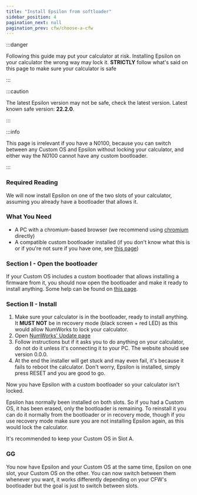 ```yaml
---
title: "Install Epsilon from softloader"
sidebar_position: 4
pagination_next: null
pagination_prev: cfw/choose-a-cfw
---
```


:::danger

Following this guide may put your calculator at risk. Installing Epsilon on your calculator the wrong way may lock it. **STRICTLY** follow what's said on this page to make sure your calculator is safe

:::

:::caution

The latest Epsilon version may not be safe, check the latest version. Latest known safe version: **22.2.0**.

:::

:::info

This page is irrelevant if you have a N0100, because you can switch between any Custom OS and Epsilon without locking your calculator, and either way the N0100 cannot have any custom bootloader.

:::

### Required Reading

We will now install Epsilon on one of the two slots of your calculator, assuming you already have a bootloader that allows it.

### What You Need

- A PC with a chromium-based browser (we recommend using [chromium](https://www.chromium.org/chromium-projects/) directly)
- A compatible custom bootloader installed (if you don't know what this is or if you're not sure if you have one, see [this page](/docs/cfw/choose-a-cfw))

### Section I - Open the bootloader

If your Custom OS includes a custom bootloader that allows installing a firmware from it, you should now open the bootloader and make it ready to install anything. Some help can be found on [this page](/docs/cfw/choose-a-cfw).

### Section II - Install

1. Make sure your calculator is in the bootloader, ready to install anything. It **MUST NOT** be in recovery mode (black screen + red LED) as this would allow NumWorks to lock your calculator.
2. Open [NumWorks' Update page](https://numworks.com/update)
3. Follow instructions but if it asks you to do anything on your calculator, do not do it unless it's connecting it to your PC. The website should see version 0.0.0.
4. At the end the installer will get stuck and may even fail, it's because it fails to reboot the calculator. Don't worry, Epsilon is installed, simply press RESET and you are good to go.

Now you have Epsilon with a custom bootloader so your calculator isn't locked.

Epsilon has normally been installed on both slots. So if you had a Custom OS, it has been erased, only the bootloader is remaining. To reinstall it you can do it normally from the bootloader or in recovery mode, though if you use recovery mode make sure you are not installing Epsilon again, as this would lock the calculator.

It's recommended to keep your Custom OS in Slot A.

### GG

You now have Epsilon and your Custom OS at the same time, Epsilon on one slot, your Custom OS on the other. You can now switch between them whenever you want, it works differently depending on your CFW's bootloader but the goal is just to switch between slots.
